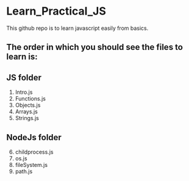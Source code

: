 # Learn_Practical_JS
This github repo is to learn javascript easily from basics.
## The order in which you should see the files to learn is:
## JS folder
1. Intro.js
2. Functions.js
3. Objects.js
4. Arrays.js
5. Strings.js<br>
## NodeJs folder
6. childprocess.js
7. os.js
8. fileSystem.js
9. path.js